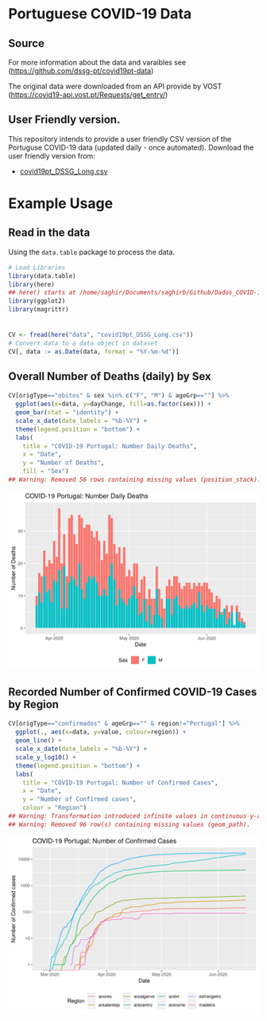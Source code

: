 
# Portuguese COVID-19 Data

## Source

For more information about the data and varaibles see
(<https://github.com/dssg-pt/covid19pt-data>)

The original data were downloaded from an API provide by VOST
(<https://covid19-api.vost.pt/Requests/get_entry/>)

## User Friendly version.

This repository intends to provide a user friendly CSV version of the
Portuguse COVID-19 data (updated daily - once automated). Download the
user friendly version
    from:

  - [covid19pt\_DSSG\_Long.csv](https://raw.githubusercontent.com/saghirb/Dados_COVID-19_PT/master/data/covid19pt_DSSG_Long.csv)

# Example Usage

## Read in the data

Using the `data.table` package to process the data.

``` r
# Load Libraries
library(data.table)
library(here)
## here() starts at /home/saghir/Documents/saghirb/Github/Dados_COVID-19_PT
library(ggplot2)
library(magrittr)


CV <- fread(here("data", "covid19pt_DSSG_Long.csv"))
# Convert data to a data object in dataset
CV[, data := as.Date(data, format = "%Y-%m-%d")]
```

## Overall Number of Deaths (daily) by Sex

``` r
CV[origType=="obitos" & sex %in% c("F", "M") & ageGrp==""] %>%
  ggplot(aes(x=data, y=dayChange, fill=as.factor(sex))) +
  geom_bar(stat = "identity") +
  scale_x_date(date_labels = "%b-%Y") +
  theme(legend.position = "bottom") +
  labs(
    title = "COVID-19 Portugal: Number Daily Deaths",
    x = "Date",
    y = "Number of Deaths",
    fill = "Sex")
## Warning: Removed 56 rows containing missing values (position_stack).
```

<img src="README_figs/README-deathsbySex-1.png" width="672" />

## Recorded Number of Confirmed COVID-19 Cases by Region

``` r
CV[origType=="confirmados" & ageGrp=="" & region!="Portugal"] %>%
  ggplot(., aes(x=data, y=value, colour=region)) +
  geom_line() +
  scale_x_date(date_labels = "%b-%Y") +
  scale_y_log10() +
  theme(legend.position = "bottom") +
  labs(
    title = "COVID-19 Portugal: Number of Confirmed Cases",
    x = "Date",
    y = "Number of Confirmed cases",
    colour = "Region")
## Warning: Transformation introduced infinite values in continuous y-axis
## Warning: Removed 96 row(s) containing missing values (geom_path).
```

<img src="README_figs/README-casesbyRegion-1.png" width="672" />
